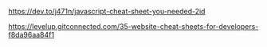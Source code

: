 https://dev.to/j471n/javascript-cheat-sheet-you-needed-2id

https://levelup.gitconnected.com/35-website-cheat-sheets-for-developers-f8da96aa84f1